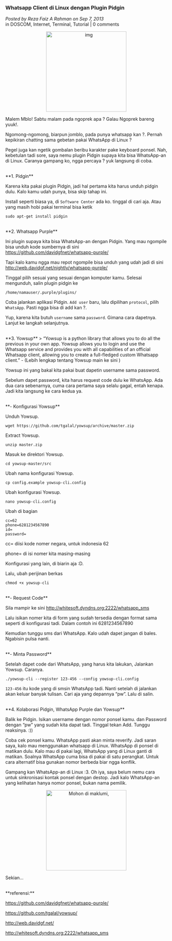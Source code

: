 ### **Whatsapp Client di Linux dengan Plugin Pidgin**
_Posted by Reza Faiz A Rahman on Sep 7, 2013_
<br>
in DOSCOM, Internet, Terminal, Tutorial | 0 comments	

<p align="center">
	<img src="./posts/2013-09-07-whatsapp-client-di-linux-dengan-plugin-pidgin/WhatsApp-Messenger-for-Symbian-Updated-to-2-8-22.jpg" height="250px" alt="img">
</p> 

Malem Mblo! Sabtu malam pada ngoprek apa ? Galau Ngoprek bareng yuuk!.

Ngomong-ngomong, biarpun jomblo, pada punya whatsapp kan ?. Pernah kepikiran chatting sama gebetan pakai WhatsApp di Linux ?

Pegel juga kan ngetik gombalan beribu karakter pake keyboard ponsel. Nah, kebetulan tadi sore, saya nemu plugin Pidgin supaya kita bisa WhatsApp-an di Linux. Caranya gampang ko, ngga percaya ? yuk langsung di coba.

<br>
**1. Pidgin**

Karena kita pakai plugin Pidgin, jadi hal pertama kita harus unduh pidgin dulu. Kalo kamu udah punya, bisa skip tahap ini.

Install seperti biasa ya, di `Software Center` ada ko. tinggal di cari aja. Atau yang masih hobi pakai terminal bisa ketik
```
sudo apt-get install pidgin
```

<br>
**2. Whatsapp Purple**

Ini plugin supaya kita bisa WhatsApp-an dengan Pidgin. Yang mau ngompile bisa unduh kode sumbernya di sini <https://github.com/davidgfnet/whatsapp-purple/>

Tapi kalo kamu ngga mau repot ngompile bisa unduh yang udah jadi di sini <http://web.davidgf.net/nightly/whatsapp-purple/>

Tinggal pilih sesuai yang sesuai dengan komputer kamu. Selesai mengunduh, salin plugin pidgin ke
```
/home/namauser/.purple/plugins/
```

Coba jalankan aplikasi Pidgin. `Add user` baru, lalu dipilihan `protocol`, pilih `WhatsApp`. Pasti ngga bisa di add kan ?.

Yup, karena kita butuh `username` sama `password`. Gimana cara dapetnya. Lanjut ke langkah selanjutnya.

<br>
**3. Yowsup**
> “Yowsup is a python library that allows you to do all the previous in your own app. Yowsup allows you to login and use the Whatsapp service and provides you with all capabilities of an official Whatsapp client, allowing you to create a full-fledged custom Whatsapp client.” - (Lebih lengkap tentang Yowsup main ke sini <https://github.com/tgalal/yowsup/>)

Yowsup ini yang bakal kita pakai buat dapetin username sama password.

Sebelum dapet password, kita harus request code dulu ke WhatsApp. Ada dua cara sebenarnya, cuma cara pertama saya selalu gagal, entah kenapa. Jadi kita langsung ke cara kedua ya.

<br>
**- Konfigurasi Yowsup**

Unduh Yowsup.
```
wget https://github.com/tgalal/yowsup/archive/master.zip
```

Extract Yowsup.
```
unzip master.zip
```

Masuk ke direktori Yowsup.
```
cd yowsup-master/src
```

Ubah nama konfigurasi Yowsup.
```
cp config.example yowsup-cli.config
```

Ubah konfigurasi Yowsup.
```
nano yowsup-cli.config
```

Ubah di bagian
```
cc=62
phone=6281234567890
id=
password=
```

cc= diisi kode nomer negara, untuk indonesia 62

phone= di isi nomer kita masing-masing

Konfigurasi yang lain, di biarin aja :D.

Lalu, ubah perijinan berkas
```
chmod +x yowsup-cli
```

<br>
**- Request Code**

Sila mampir ke sini <http://whitesoft.dyndns.org:2222/whatsapp_sms>

Lalu isikan nomer kita di form yang sudah tersedia dengan format sama seperti di konfigurasi tadi. Dalam contoh ini 6281234567890

Kemudian tunggu sms dari WhatsApp. Kalo udah dapet jangan di bales. Ngabisin pulsa nanti.

<br>
**- Minta Password**

Setelah dapet code dari WhatsApp, yang harus kita lakukan, Jalankan Yowsup. Caranya.
```
./yowsup-cli --register 123-456 --config yowsup-cli.config
```

`123-456` itu kode yang di smsin WhatsApp tadi. Nanti setelah di jalankan akan keluar banyak tulisan. Cari aja yang depannya “pw”. Lalu di salin.

<br>
**4. Kolaborasi Pidgin, WhatsApp Purple dan Yowsup**

Balik ke Pidgin. Isikan username dengan nomor ponsel kamu. dan Password dengan “pw” yang sudah kita dapat tadi. Tinggal tekan Add. Tunggu reaksinya. :))

Coba cek ponsel kamu. WhatsApp pasti akan minta reverify. Jadi saran saya, kalo mau menggunakan whatsapp di Linux. WhatsApp di ponsel di matikan dulu. Kalo mau di pakai lagi, WhatsApp yang di Linux ganti di matikan. Soalnya WhatsApp cuma bisa di pakai di satu perangkat. Untuk cara alternatif bisa gunakan nomor berbeda biar ngga konflik.

Gampang kan WhatsApp-an di Linux :3. Oh iya, saya belum nemu cara untuk sinkronisasi kontak ponsel dengan destop. Jadi kalo WhatsApp-an yang kelihatan hanya nomor ponsel, bukan nama pemilik.
<p align="center">
	<img src="./posts/2013-09-07-whatsapp-client-di-linux-dengan-plugin-pidgin/rect3117.png" height="250px" alt="Mohon di maklumi,">
</p> 

 
Sekian…

<br>
**referensi:**

<https://github.com/davidgfnet/whatsapp-purple/>

<https://github.com/tgalal/yowsup/>

<http://web.davidgf.net/>

<http://whitesoft.dyndns.org:2222/whatsapp_sms>